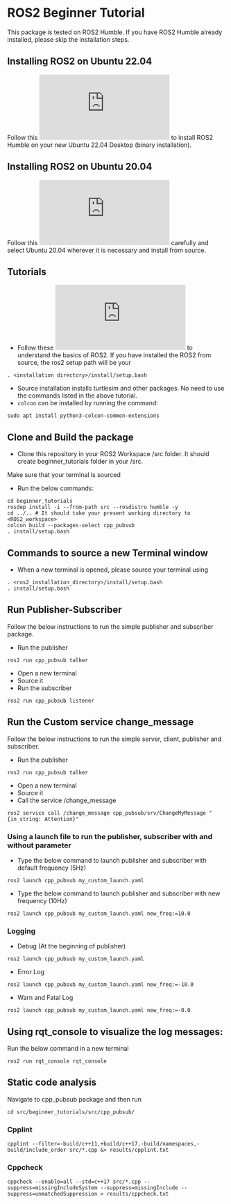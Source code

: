 # ROS2 Beginner Tutorial
This package is tested on ROS2 Humble. If you have ROS2 Humble already installed, please skip the installation steps.
## Installing ROS2 on Ubuntu 22.04
Follow this ![link](http://docs.ros.org/en/humble/Installation/Alternatives/Ubuntu-Install-Binary.html) to install ROS2 Humble on your new Ubuntu 22.04 Desktop (binary installation).
## Installing ROS2 on Ubuntu 20.04
Follow this ![link](http://docs.ros.org/en/humble/Installation/Alternatives/Ubuntu-Development-Setup.html) carefully and select Ubuntu 20.04 wherever it is necessary and install from source.
## Tutorials
- Follow these ![tutorial](http://docs.ros.org/en/humble/Tutorials.html) to understand the basics of ROS2. If you have installed the ROS2 from source, the ros2 setup path will be your 
```
. <installation directory>/install/setup.bash
```
- Source installation installs turtlesim and other packages. No need to use the commands listed in the above tutorial. 
- `colcon` can be installed by running the command:
```
sudo apt install python3-colcon-common-extensions
```

## Clone and Build the package
- Clone this repository in your ROS2 Workspace /src folder. It should create beginner_tutorials folder in your /src.

Make sure that your terminal is sourced
- Run the below commands:
```
cd beginner_tutorials
rosdep install -i --from-path src --rosdistro humble -y
cd ../.. # It should take your present working directory to <ROS2_workspace>
colcon build --packages-select cpp_pubsub
. install/setup.bash
```

## Commands to source a new Terminal window
- When a new terminal is opened, please source your terminal using
```
. <ros2_installation_directory>/install/setup.bash
. install/setup.bash
```

## Run Publisher-Subscriber
Follow the below instructions to run the simple publisher and subscriber package.
- Run the publisher
```
ros2 run cpp_pubsub talker
```
- Open a new terminal
- Source it
- Run the subscriber
```
ros2 run cpp_pubsub listener
```

## Run the Custom service change_message
Follow the below instructions to run the simple server, client, publisher and subscriber.
- Run the publisher
```
ros2 run cpp_pubsub talker
```
- Open a new terminal
- Source it
- Call the service /change_message
```
ros2 service call /change_message cpp_pubsub/srv/ChangeMyMessage "{in_string: Attention}"
```
### Using a launch file to run the publisher, subscriber with and without parameter
- Type the below command to launch publisher and subscriber with default frequency (5Hz)
```
ros2 launch cpp_pubsub my_custom_launch.yaml
```
- Type the below command to launch publisher and subscriber with new frequency (10Hz)
```
ros2 launch cpp_pubsub my_custom_launch.yaml new_freq:=10.0
```

### Logging
- Debug (At the beginning of publisher)
```
ros2 launch cpp_pubsub my_custom_launch.yaml
```
- Error Log
```
ros2 launch cpp_pubsub my_custom_launch.yaml new_freq:=-10.0
```
- Warn and Fatal Log
```
ros2 launch cpp_pubsub my_custom_launch.yaml new_freq:=-0.0
```

## Using rqt_console to visualize the log messages:
Run the below command in a new terminal
```
ros2 run rqt_console rqt_console
```

## Static code analysis
Navigate to cpp_pubsub package and then run
```
cd src/beginner_tutorials/src/cpp_pubsub/
```

### Cpplint
```
cpplint --filter=-build/c++11,+build/c++17,-build/namespaces,-build/include_order src/*.cpp &> results/cpplint.txt
```
### Cppcheck
```
cppcheck --enable=all --std=c++17 src/*.cpp --suppress=missingIncludeSystem --suppress=missingInclude --suppress=unmatchedSuppression > results/cppcheck.txt
